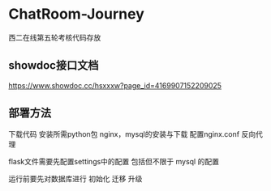 # ChatRoom-Journey
西二在线第五轮考核代码存放

## showdoc接口文档  
https://www.showdoc.cc/hsxxxw?page_id=4169907152209025

## 部署方法
下载代码 安装所需python包 
nginx，mysql的安装与下载
配置nginx.conf  反向代理

flask文件需要先配置settings中的配置
包括但不限于 mysql 的配置

运行前要先对数据库进行  初始化 迁移 升级


